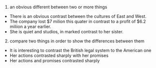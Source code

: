 1. an obvious different between two or more things
  * There is an obvious contrast between the cultures of East and West.
  * The company lost $7 milion this quater in contrast to a profit of $6.2 miliion a year earlier.
  * She is quiet and studios, in marked contrast to her sister.
2. compare two things in order to show the differences between them
  * It is interesting to contrast the British legal system to the American one
  * Her actions contrasted sharply with her promises
  * Her actions and promises contrasted sharply
